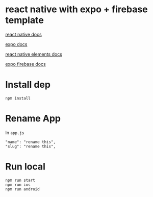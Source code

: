 # react native with expo + firebase template

[react native docs](https://reactnative.dev/docs/environment-setup)

[expo docs](https://docs.expo.io/workflow/expo-cli/)

[react native elements docs](https://reactnativeelements.com/docs/overview)

[expo firebase docs](https://docs.expo.io/guides/using-firebase/?redirected)


# Install dep
`npm install`

# Rename App
In `app.js`
```
"name": "rename this",
"slug": "rename this",
```

# Run local
```
npm run start
npm run ios
npm run android
```


